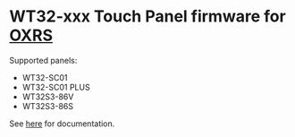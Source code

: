 # WT32-xxx Touch Panel firmware for [OXRS](https://oxrs.io)

Supported panels:
- WT32-SC01
- WT32-SC01 PLUS
- WT32S3-86V
- WT32S3-86S
  
See [here](https://oxrs.io/docs/firmware/touch-panel-esp32.html) for documentation.
